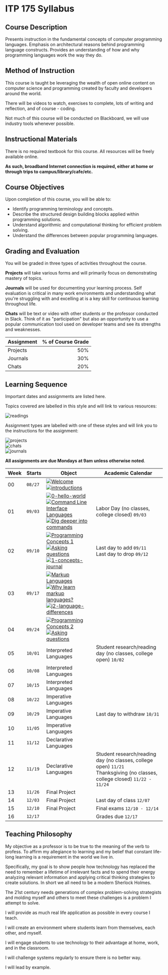 # ITP 175 Syllabus

## Course Description

Presents instruction in the fundamental concepts of computer programming languages. Emphasis on architectural reasons behind programming language constructs. Provides an understanding of how and why programming languages work the way they do.

## Method of Instruction

This course is taught be leveraging the wealth of open online content on computer science and programming created by faculty and developers around the world.

There will be videos to watch, exercises to complete, lots of writing and reflection, and of course - coding.

Not much of this course will be conducted on Blackboard, we will use industry tools whenever possible.

## Instructional Materials

There is no required textbook for this course. All resources will be freely available online.

**As such, broadband Internet connection is required, either at home or through trips to campus/library/cafe/etc.**

## Course Objectives

Upon completion of this course, you will be able to:

* Identify programming terminology and concepts.
* Describe the structured design building blocks applied within programming solutions.
* Understand algorithmic and computational thinking for efficient problem solving.
* Understand the differences between popular programming languages.

## Grading and Evaluation

You will be graded in three types of activities throughout the course.

**Projects** will take various forms and will primarily focus on demonstrating mastery of topics.

**Journals** will be used for documenting your learning process. Self evaluation is critical in many work environments and understanding what you're struggling with and excelling at is a key skill for continuous learning throughout life.

**Chats** will be text or video with other students or the professor conducted in Slack. Think of it as "participation" but also an opportunity to use a popular communication tool used on developer teams and see its strengths and weaknesses.

|Assignment |  % of Course Grade |
|:----------|-------------------:|
| Projects  |                50% |
| Journals  |                30% |
| Chats     |                20% |

## Learning Sequence

Important dates and assignments are listed here.

Topics covered are labelled in this style and will link to various resources:

![readings](https://img.shields.io/badge/:-Content_Topic-333.svg?logo=read-the-docs&logoColor=white&style=for-the-badge)

Assignment types are labelled with one of these styles and will link you to the instructions for the assignment:

![projects](https://img.shields.io/badge/:_Point_Value-Projects-brightgreen.svg?logo=github&logoColor=white&style=for-the-badge)  
![chats](https://img.shields.io/badge/:_Point_Value-Slack_Chats-orange.svg?logo=slack&style=for-the-badge)  
![journals](https://img.shields.io/badge/:_Point_Value-Journals-blue.svg?logo=github&logoColor=white&style=for-the-badge)

**All assignments are due Mondays at 9am unless otherwise noted**.

| Week | Starts | Object | Academic Calendar |
|------|--------|--------|-------------------|
|00|`08/27`| [![Welcome](https://img.shields.io/badge/:-Welcome-333.svg?logo=read-the-docs&logoColor=white&style=for-the-badge)](welcome)<br />[![introductions](https://img.shields.io/badge/:_10-Introductions-orange.svg?logo=slack&style=for-the-badge)](chats/0-introductions)| |
|01|`09/03`| [![0-hello-world](https://img.shields.io/badge/:_20-0--hello--world-blue.svg?logo=github&logoColor=white&style=for-the-badge)][1]<br />[![Command Line Interface Languages](https://img.shields.io/badge/:-Command_Line_Interfaces-333.svg?logo=read-the-docs&logoColor=white&style=for-the-badge)](cli-languages)<br />[![Dig deeper into commands](https://img.shields.io/badge/:_10-Digging_deeper_into_commands-orange.svg?logo=slack&style=for-the-badge)](chats/1-commands) |Labor Day (no classes, college closed) `09/03` |
|02|`09/10`| [![Programming Concepts 1](https://img.shields.io/badge/:-Programming_Concepts_1-333.svg?logo=read-the-docs&logoColor=white&style=for-the-badge)](programming-concepts-1)<br />[![Asking questions](https://img.shields.io/badge/:_10-asking_questions-orange.svg?logo=slack&style=for-the-badge)](chats/2-concepts-1)<br />[![1-concepts-journal](https://img.shields.io/badge/:_20-1--concepts--journal-blue.svg?logo=github&logoColor=white&style=for-the-badge)][2] | Last day to add `09/11`<br />Last day to drop `09/12`|
|03|`09/17`| [![Markup Languages](https://img.shields.io/badge/:-Markup_Languages-333.svg?logo=read-the-docs&logoColor=white&style=for-the-badge)](markup-languages)<br />[![Why learn markup languages?](https://img.shields.io/badge/:_10-why_learn_markup-orange.svg?logo=slack&style=for-the-badge)](chats/3-markup)<br />[![j2-language-differences](https://img.shields.io/badge/:_20-j2--language--differences-blue.svg?logo=github&logoColor=white&style=for-the-badge)][3] ||
|04|`09/24`| [![Programming Concepts 2](https://img.shields.io/badge/:-Programming_Concepts_2-333.svg?logo=read-the-docs&logoColor=white&style=for-the-badge)](programming-concepts-2)<br />[![Asking questions](https://img.shields.io/badge/:_10-asking_questions-orange.svg?logo=slack&style=for-the-badge)](chats/4-concepts-2) ||
|05|`10/01`| Interpreted Languages |Student research/reading day (no classes, college open) `10/02`|
|06|`10/08`| Interpreted Languages ||
|07|`10/15`| Interpreted Languages ||
|08|`10/22`| Imperative Languages ||
|09|`10/29`| Imperative Languages |Last day to withdraw `10/31` |
|10|`11/05`| Imperative Languages||
|11|`11/12`| Declarative Languages||
|12|`11/19`| Declarative Languages|Student research/reading day (no classes, college open) `11/21`<br />Thanksgiving (no classes, college closed) `11/22 - 11/24`|
|13|`11/26`| Final Project ||
|14|`12/03`| Final Project |Last day of class `12/07` |
|15|`12/10`| Final Project |Final exams `12/10 - 12/14` |
|16|`12/17`| |Grades due `12/17` |

## Teaching Philosophy

My objective as a professor is to be true to the meaning of the verb to profess. To affirm my allegiance to learning and my belief that constant life-long learning is a requirement in the world we live in.

Specifically, my goal is to show people how technology has replaced the need to remember a lifetime of irrelevant facts and to spend their energy analyzing relevant information and applying critical thinking strategies to create solutions. In short we all need to be a modern Sherlock Holmes.

The 21st century needs generations of complex problem-solving strategists and molding myself and others to meet these challenges is a problem I attempt to solve.

I will provide as much real life application as possible in every course I teach.

I will create an environment where students learn from themselves, each other, and myself.

I will engage students to use technology to their advantage at home, work, and in the classroom.

I will challenge systems regularly to ensure there is no better way.

I will lead by example.

[//]: # (References)
[1]: https://itp-175-fa18.github.io/0-hello-world/
[2]: https://itp-175-fa18.github.io/1-concepts-journal
[3]: https://itp-175-fa18.github.io/j2-language-differences
